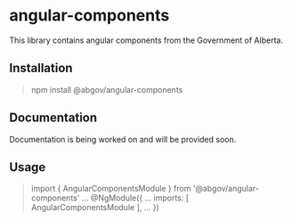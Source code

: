 # angular-components

This library contains angular components from the Government of Alberta.

## Installation

> npm install @abgov/angular-components

## Documentation

Documentation is being worked on and will be provided soon.

## Usage

> import { AngularComponentsModule } from '@abgov/angular-components'
> ...
> @NgModule({
>   ...
>   imports: [
>     AngularComponentsModule
>   ],
>   ...
> })
 